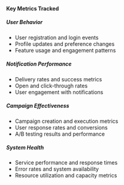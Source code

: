 #### Key Metrics Tracked

##### User Behavior
- User registration and login events
- Profile updates and preference changes
- Feature usage and engagement patterns

##### Notification Performance
- Delivery rates and success metrics
- Open and click-through rates
- User engagement with notifications

##### Campaign Effectiveness
- Campaign creation and execution metrics
- User response rates and conversions
- A/B testing results and performance

##### System Health
- Service performance and response times
- Error rates and system availability
- Resource utilization and capacity metrics
